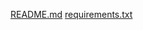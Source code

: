 [README.md](https://github.com/user-attachments/files/18880478/README.md)
[requirements.txt](https://github.com/user-attachments/files/18880504/requirements.txt)

